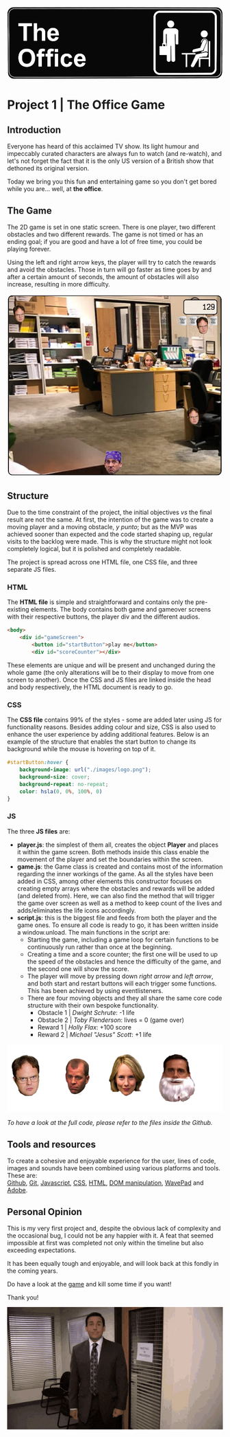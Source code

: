 ![](./images/blacklogoun.jpg)

# Project 1 | The Office Game

## Introduction
Everyone has heard of this acclaimed TV show. Its light humour and impeccably curated characters are always fun to watch (and re-watch), and let's not forget the fact that it is the only US version of a British show that dethoned its original version.

Today we bring you this fun and entertaining game so you don't get bored while you are... well, at **the office**. 


## The Game
The 2D game is set in one static screen. There is one player, two different obstacles and two different rewards. The game is not timed or has an ending goal; if you are good and have a lot of free time, you could be playing forever. 

Using the left and right arrow keys, the player will try to catch the rewards and avoid the obstacles. Those in turn will go faster as time goes by and after a certain amount of seconds, the amount of obstacles will also increase, resulting in more difficulty. 

![](./images/screenshot.jpg)

## Structure
Due to the time constraint of the project, the initial objectives *vs* the final result are not the same. At first, the intention of the game was to create a moving player and a moving obstacle, *y punto*; but as the MVP was achieved sooner than expected and the code started shaping up, regular visits to the backlog were made. This is why the structure might not look completely logical, but it is polished and completely readable. 

The project is spread across one HTML file, one CSS file, and three separate JS files. 

### HTML
The **HTML file** is simple and straightforward and contains only the pre-existing elements. The body contains both game and gameover screens with their respective buttons, the player div and the different audios. 
```html
<body>
    <div id="gameScreen">
        <button id="startButton">play me</button>
        <div id="scoreCounter"></div> 
```

These elements are unique and will be present and unchanged during the whole game (the only alterations will be to their display to move from one screen to another). Once the CSS and JS files are linked inside the head and body respectively, the HTML document is ready to go.

### CSS 
The **CSS file** contains 99% of the styles - some are added later using JS for functionality reasons. Besides adding colour and size, CSS is also used to enhance the user experience by adding additional features. Below is an example of the structure that enables the start button to change its background while the mouse is hovering on top of it.

```css
#startButton:hover {
    background-image: url("./images/logo.png");
    background-size: cover;
    background-repeat: no-repeat;
    color: hsla(0, 0%, 100%, 0)
}
```

### JS
The three **JS files** are:
- **player.js**: the simplest of them all, creates the object **Player** and places it within the game screen. Both methods inside this class enable the movement of the player and set the boundaries within the screen.
- **game.js**: the Game class is created and contains most of the information regarding the inner workings of the game. As all the styles have been added in CSS, among other elements this constructor focuses on creating empty arrays where the obstacles and rewards will be added (and deleted from). Here, we can also find the method that will trigger the game over screen as well as a method to keep count of the lives and adds/eliminates the life icons accordingly. 
- **script.js**: this is the biggest file and feeds from both the player and the game ones. To ensure all code is ready to go, it has been written inside a window.unload. 
The main functions in the script are:
    - Starting the game, including a game loop for certain functions to be continuously run rather than once at the beginning.
    - Creating a time and a score counter; the first one will be used to up the speed of the obstacles and hence the difficulty of the game, and the second one will show the score.
    - The player will move by pressing down *right arrow* and *left arrow*, and both start and restart buttons will each trigger some functions. This has been achieved by using eventlisteners. 
    - There are four moving objects and they all share the same core code structure with their own bespoke functionality. 
        - Obstacle 1 | *Dwight Schrute*: -1 life
        - Obstacle 2 | *Toby Flenderson*: lives = 0 (game over)
        - Reward 1 | *Holly Flax*: +100 score
        - Reward 2 | *Michael "Jesus" Scott*: +1 life

![](./images/allheadsedited.png)

*To have a look at the full code, please refer to the files inside the Github.*


## Tools and resources
To create a cohesive and enjoyable experience for the user, lines of code, images and sounds have been combined using various platforms and tools. These are:  
[Github](https://github.com/), [Git](https://git-scm.com/), [Javascript](https://developer.mozilla.org/en-US/docs/Web/JavaScript), [CSS](https://developer.mozilla.org/en-US/docs/Web/CSS), [HTML](https://developer.mozilla.org/en-US/docs/Web/HTML), [DOM manipulation](https://developer.mozilla.org/en-US/docs/Learn/JavaScript/Client-side_web_APIs/Manipulating_documents), [WavePad](https://www.nch.com.au/wavepad/es/index.html?kw=wavepad&gclid=CjwKCAjwq4imBhBQEiwA9Nx1BtQ_JY2jYajBVyySpKumoqlI47nZT1mednkYvTxGq4TQ27KrEcJcAhoCzMsQAvD_BwE) and [Adobe](https://express.adobe.com/sp/onboarding). 



## Personal Opinion
This is my very first project and, despite the obvious lack of complexity and the occasional bug, I could not be any happier with it. A feat that seemed impossible at first was completed not only within the timeline but also exceeding expectations.

It has been equally tough and enjoyable, and will look back at this fondly in the coming years.  

Do have a look at the [game](https://evros13.github.io/project-1-game/) and kill some time if you want! 

Thank you!



![](./images/thank-you-bow.gif)